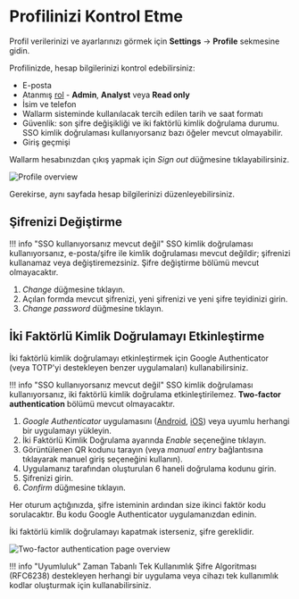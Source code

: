 [link-2fa-android-app]:     https://play.google.com/store/apps/details?id=com.google.android.apps.authenticator2&hl=en
[link-2fa-ios-app]:         https://apps.apple.com/app/google-authenticator/id388497605

[img-profile]:              ../../images/user-guides/settings/profile.png
[img-2fa-page]:             ../../images/user-guides/settings/2fa-page.png

# Profilinizi Kontrol Etme

Profil verilerinizi ve ayarlarınızı görmek için **Settings** → **Profile** sekmesine gidin.

Profilinizde, hesap bilgilerinizi kontrol edebilirsiniz:

* E-posta
* Atanmış [rol](users.md#user-roles) - **Admin**, **Analyst** veya **Read only**
* İsim ve telefon
* Wallarm sisteminde kullanılacak tercih edilen tarih ve saat formatı
* Güvenlik: son şifre değişikliği ve iki faktörlü kimlik doğrulama durumu. SSO kimlik doğrulaması kullanıyorsanız bazı öğeler mevcut olmayabilir.
* Giriş geçmişi

Wallarm hesabınızdan çıkış yapmak için *Sign out* düğmesine tıklayabilirsiniz.

![Profile overview][img-profile]

Gerekirse, aynı sayfada hesap bilgilerinizi düzenleyebilirsiniz.

## Şifrenizi Değiştirme

!!! info "SSO kullanıyorsanız mevcut değil"
    SSO kimlik doğrulaması kullanıyorsanız, e-posta/şifre ile kimlik doğrulaması mevcut değildir; şifrenizi kullanamaz veya değiştiremezsiniz. Şifre değiştirme bölümü mevcut olmayacaktır.

1. *Change* düğmesine tıklayın.
1. Açılan formda mevcut şifrenizi, yeni şifrenizi ve yeni şifre teyidinizi girin.
1. *Change password* düğmesine tıklayın.

## İki Faktörlü Kimlik Doğrulamayı Etkinleştirme

İki faktörlü kimlik doğrulamayı etkinleştirmek için Google Authenticator (veya TOTP'yi destekleyen benzer uygulamaları) kullanabilirsiniz.

!!! info "SSO kullanıyorsanız mevcut değil"
    SSO kimlik doğrulaması kullanıyorsanız, iki faktörlü kimlik doğrulama etkinleştirilemez. **Two-factor authentication** bölümü mevcut olmayacaktır.

1. *Google Authenticator* uygulamasını ([Android][link-2fa-android-app], [iOS][link-2fa-ios-app]) veya uyumlu herhangi bir uygulamayı yükleyin.
1. İki Faktörlü Kimlik Doğrulama ayarında *Enable* seçeneğine tıklayın.
1. Görüntülenen QR kodunu tarayın (veya *manual entry* bağlantısına tıklayarak manuel giriş seçeneğini kullanın).
1. Uygulamanız tarafından oluşturulan 6 haneli doğrulama kodunu girin.
1. Şifrenizi girin.
1. *Confirm* düğmesine tıklayın.

Her oturum açtığınızda, şifre isteminin ardından size ikinci faktör kodu sorulacaktır. Bu kodu Google Authenticator uygulamanızdan edinin.

İki faktörlü kimlik doğrulamayı kapatmak isterseniz, şifre gereklidir.

![Two-factor authentication page overview][img-2fa-page]

!!! info "Uyumluluk"
    Zaman Tabanlı Tek Kullanımlık Şifre Algoritması (RFC6238) destekleyen herhangi bir uygulama veya cihazı tek kullanımlık kodlar oluşturmak için kullanabilirsiniz.